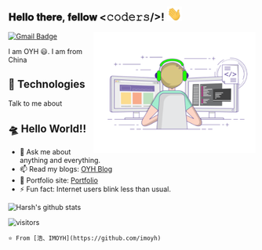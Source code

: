 <h2> 𝐇𝐞𝐥𝐥𝐨 𝐭𝐡𝐞𝐫𝐞, 𝐟𝐞𝐥𝐥𝐨𝐰 <𝚌𝚘𝚍𝚎𝚛𝚜/>! <img src="https://raw.githubusercontent.com/ABSphreak/ABSphreak/master/gifs/Hi.gif" width="30px"></h2>

<img align="right" alt="GIF" src="https://raw.githubusercontent.com/devSouvik/devSouvik/master/gif3.gif" width="330"/>

[![Gmail Badge](https://img.shields.io/badge/-oyhemail@gmail.com-c14438?style=flat-square&logo=Gmail&logoColor=white&link=mailto:oyhemail@gmail.com)](mailto:oyhemail@gmail.com)

I am OYH 😃. I am from China


## 🧭 Technologies
Talk to me about

## 🛸 Hello World!! 
- 💬 Ask me about anything and everything.
- 📫 Read my blogs: [OYH Blog](https://imoyh.github.io/)
- 🎯 Portfolio site: [Portfolio](https://imoyh.github.io/)
- ⚡ Fun fact: Internet users blink less than usual.

![Harsh's github stats](https://github-readme-stats.vercel.app/api?username=imoyh&hide=["issues"]&show_icons=true)

![visitors](https://visitor-badge.glitch.me/badge?page_id=imoyh.imoyh)

```⭐️ From [浩、IMOYH](https://github.com/imoyh)```
